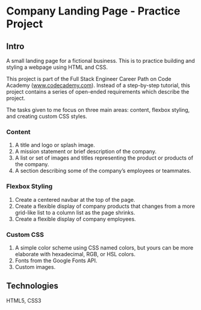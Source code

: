 # Company Landing Page - Practice Project

## Intro

A small landing page for a fictional business. This is to practice building and styling a webpage using HTML and CSS.

This project is part of the Full Stack Engineer Career Path on Code Academy (www.codecademy.com). Instead of a step-by-step tutorial, this project contains a series of open-ended requirements which describe the project.

The tasks given to me focus on three main areas: content, flexbox styling, and creating custom CSS styles.

### Content

1. A title and logo or splash image.
2. A mission statement or brief description of the company.
3. A list or set of images and titles representing the product or products of the company.
4. A section describing some of the company’s employees or teammates.

### Flexbox Styling

1. Create a centered navbar at the top of the page.
2. Create a flexible display of company products that changes from a more grid-like list to a column list as the page shrinks.
3. Create a flexible display of company employees.

### Custom CSS

1. A simple color scheme using CSS named colors, but yours can be more elaborate with hexadecimal, RGB, or HSL colors.
2. Fonts from the Google Fonts API.
3. Custom images.

## Technologies

HTML5, CSS3
